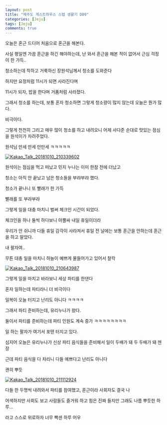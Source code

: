 ```yaml
---
layout: post
title: "제주도 게스트하우스 스텝 생활기 D09" 
categories: [Jeju]
tags: [Jeju]
comments: true
---
```


<div> 
<p>
오늘은 혼근 
드디어 처음으로 혼근을 해본다. 

사실 평일엔 가끔 혼근을 하긴 해야하는데,
난 와서 혼근을 해본 적이 없어서 
근심 걱정이 한 가득.. 

청소하는데 착하고 거룩하신 장원석님께서 
청소를 도와준다 

하지만 요정처럼 11시가 되면 
사라진다며 

11시가 되자,
밥을 한다며 거품처럼 사라졌다. 

그래서 청소를 하는데, 
보통 혼자 청소하면 
그렇게 청소량이 많지 않는데 오늘은 뭔가 많다. 

비극이다. 

그렇게 천천히 그리고 매우 많이 
청소를 하고 내려오니
어제 사다준 순대로 맛있는 점심을 원석이가 차려주었다. 

원석님 만세 만세 만만세 ㅋㅋㅋㅋㅋ 
</p> 
<a href="https://ibb.co/fz9ptp"><img src="https://preview.ibb.co/cH7aYp/Kakao_Talk_20181010_210339602.jpg" alt="Kakao_Talk_20181010_210339602" border="0"></a><br />

<p>
원석이는 점심을 먹고 떠났고 
민지 누나는 이미 한참 전에 더났고 

청소는 아직 안 끝났고
남은 청소들을 부랴부랴 했다. 

청소가 끝나니 
또 빨래가 한 가득 

빨래를 또 부랴부랴 

그렇게 일을 대충 마치니 
벌써 체크인 시간이 되었다. 

체크인을 하나 둘씩 하다보니 
아뿔싸 내일 휴일이더라 

우리가 안 쉬니까 다들 휴일 감각이 사라져서 
휴일 전 날에는 보통 혼근을 안하는데
혼근을 하고 말았다. 

내 팔자여.. 

무튼 대충 일을 마치니 하늘이 예쁘게 물들어가고 있어서 찰칵 
</p>
<a href="https://ibb.co/kOF7eU"><img src="https://preview.ibb.co/i4NneU/Kakao_Talk_20181010_210643987.jpg" alt="Kakao_Talk_20181010_210643987" border="0"></a><br />

<p>
그렇게 일을 마치고 바라보니 
세상 파티를 한댄다 

혼자 일하는데 파티라니 
더 비극이다 

일복이 오늘 터지고 난리도 아니다 ㅋㅋㅋㅋ 

그래서 파티 준비하는데,
유리누나가 왔다. 

둘이서 파티를 준비하는데 
파티 인원도 계속 증가 ㅋㅋㅋㅋㅋㅋㅋㅋ

일 하는 팔자가 여기서 포텐 터지고 있다. 

심지어 오늘은 유리누나가 신상 파티 음식들을 준비해서 
일이 두배가 돼 두 두배가 돼 젠장 

근데 파티 음식을 다 차리니
다들 예쁘다고 난리도 아니다 

괜히 뿌듯 
</p>
<a href="https://ibb.co/ftJw69"><img src="https://preview.ibb.co/dTQLYp/Kakao_Talk_20181010_211112924.jpg" alt="Kakao_Talk_20181010_211112924" border="0"></a><br />

<p>
다들 한 두명씩 내려와서 파티를 참여했고,
혼근이라 사회자도 결국 나 

어색하지만 사회도 보고 사람들도 즐거워 하고 
힘은 진짜 들지만 그래도 나름 뿌듯한 하루...

라고 스스로 위로하자 너무 빡센 하루 어우 
</p>
</

